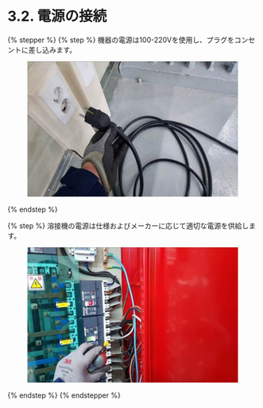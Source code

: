 # 3.2. 電源の接続

{% stepper %}
{% step %}
機器の電源は100-220Vを使用し、プラグをコンセントに差し込みます。

<figure><img src="../images/jp/chapter3/section2.1.jpg" alt=""><figcaption></figcaption></figure>
{% endstep %}

{% step %}
溶接機の電源は仕様およびメーカーに応じて適切な電源を供給します。

<figure><img src="../images/jp/chapter3/section2.2.jpg" alt=""><figcaption></figcaption></figure>
{% endstep %}
{% endstepper %}
